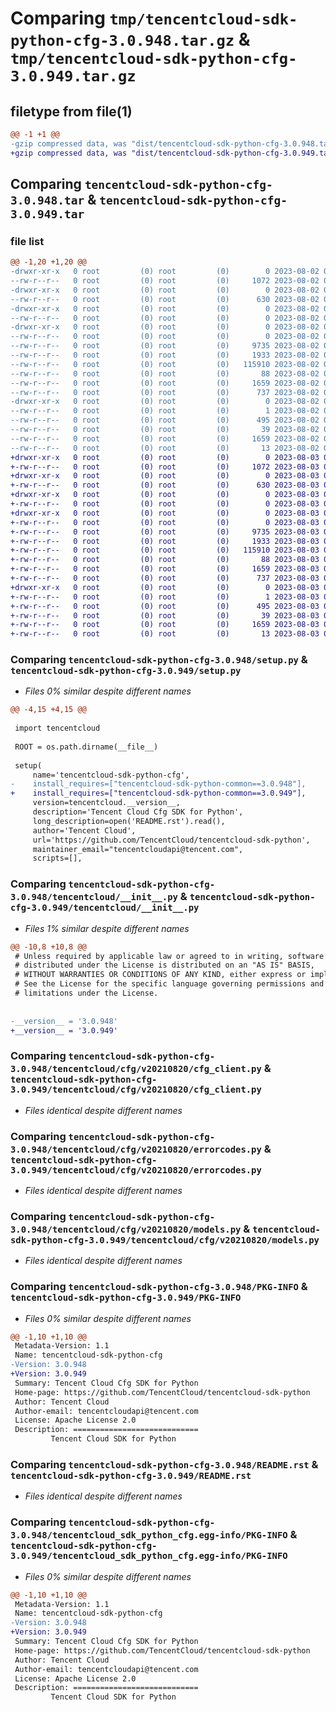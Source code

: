 # Comparing `tmp/tencentcloud-sdk-python-cfg-3.0.948.tar.gz` & `tmp/tencentcloud-sdk-python-cfg-3.0.949.tar.gz`

## filetype from file(1)

```diff
@@ -1 +1 @@
-gzip compressed data, was "dist/tencentcloud-sdk-python-cfg-3.0.948.tar", last modified: Wed Aug  2 00:25:40 2023, max compression
+gzip compressed data, was "dist/tencentcloud-sdk-python-cfg-3.0.949.tar", last modified: Thu Aug  3 00:22:03 2023, max compression
```

## Comparing `tencentcloud-sdk-python-cfg-3.0.948.tar` & `tencentcloud-sdk-python-cfg-3.0.949.tar`

### file list

```diff
@@ -1,20 +1,20 @@
-drwxr-xr-x   0 root         (0) root         (0)        0 2023-08-02 00:25:40.000000 tencentcloud-sdk-python-cfg-3.0.948/
--rw-r--r--   0 root         (0) root         (0)     1072 2023-08-02 00:25:40.000000 tencentcloud-sdk-python-cfg-3.0.948/setup.py
-drwxr-xr-x   0 root         (0) root         (0)        0 2023-08-02 00:25:40.000000 tencentcloud-sdk-python-cfg-3.0.948/tencentcloud/
--rw-r--r--   0 root         (0) root         (0)      630 2023-08-02 00:25:40.000000 tencentcloud-sdk-python-cfg-3.0.948/tencentcloud/__init__.py
-drwxr-xr-x   0 root         (0) root         (0)        0 2023-08-02 00:25:40.000000 tencentcloud-sdk-python-cfg-3.0.948/tencentcloud/cfg/
--rw-r--r--   0 root         (0) root         (0)        0 2023-08-02 00:25:40.000000 tencentcloud-sdk-python-cfg-3.0.948/tencentcloud/cfg/__init__.py
-drwxr-xr-x   0 root         (0) root         (0)        0 2023-08-02 00:25:40.000000 tencentcloud-sdk-python-cfg-3.0.948/tencentcloud/cfg/v20210820/
--rw-r--r--   0 root         (0) root         (0)        0 2023-08-02 00:25:40.000000 tencentcloud-sdk-python-cfg-3.0.948/tencentcloud/cfg/v20210820/__init__.py
--rw-r--r--   0 root         (0) root         (0)     9735 2023-08-02 00:25:40.000000 tencentcloud-sdk-python-cfg-3.0.948/tencentcloud/cfg/v20210820/cfg_client.py
--rw-r--r--   0 root         (0) root         (0)     1933 2023-08-02 00:25:40.000000 tencentcloud-sdk-python-cfg-3.0.948/tencentcloud/cfg/v20210820/errorcodes.py
--rw-r--r--   0 root         (0) root         (0)   115910 2023-08-02 00:25:40.000000 tencentcloud-sdk-python-cfg-3.0.948/tencentcloud/cfg/v20210820/models.py
--rw-r--r--   0 root         (0) root         (0)       88 2023-08-02 00:25:40.000000 tencentcloud-sdk-python-cfg-3.0.948/setup.cfg
--rw-r--r--   0 root         (0) root         (0)     1659 2023-08-02 00:25:40.000000 tencentcloud-sdk-python-cfg-3.0.948/PKG-INFO
--rw-r--r--   0 root         (0) root         (0)      737 2023-08-02 00:25:40.000000 tencentcloud-sdk-python-cfg-3.0.948/README.rst
-drwxr-xr-x   0 root         (0) root         (0)        0 2023-08-02 00:25:40.000000 tencentcloud-sdk-python-cfg-3.0.948/tencentcloud_sdk_python_cfg.egg-info/
--rw-r--r--   0 root         (0) root         (0)        1 2023-08-02 00:25:40.000000 tencentcloud-sdk-python-cfg-3.0.948/tencentcloud_sdk_python_cfg.egg-info/dependency_links.txt
--rw-r--r--   0 root         (0) root         (0)      495 2023-08-02 00:25:40.000000 tencentcloud-sdk-python-cfg-3.0.948/tencentcloud_sdk_python_cfg.egg-info/SOURCES.txt
--rw-r--r--   0 root         (0) root         (0)       39 2023-08-02 00:25:40.000000 tencentcloud-sdk-python-cfg-3.0.948/tencentcloud_sdk_python_cfg.egg-info/requires.txt
--rw-r--r--   0 root         (0) root         (0)     1659 2023-08-02 00:25:40.000000 tencentcloud-sdk-python-cfg-3.0.948/tencentcloud_sdk_python_cfg.egg-info/PKG-INFO
--rw-r--r--   0 root         (0) root         (0)       13 2023-08-02 00:25:40.000000 tencentcloud-sdk-python-cfg-3.0.948/tencentcloud_sdk_python_cfg.egg-info/top_level.txt
+drwxr-xr-x   0 root         (0) root         (0)        0 2023-08-03 00:22:03.000000 tencentcloud-sdk-python-cfg-3.0.949/
+-rw-r--r--   0 root         (0) root         (0)     1072 2023-08-03 00:22:03.000000 tencentcloud-sdk-python-cfg-3.0.949/setup.py
+drwxr-xr-x   0 root         (0) root         (0)        0 2023-08-03 00:22:03.000000 tencentcloud-sdk-python-cfg-3.0.949/tencentcloud/
+-rw-r--r--   0 root         (0) root         (0)      630 2023-08-03 00:22:03.000000 tencentcloud-sdk-python-cfg-3.0.949/tencentcloud/__init__.py
+drwxr-xr-x   0 root         (0) root         (0)        0 2023-08-03 00:22:03.000000 tencentcloud-sdk-python-cfg-3.0.949/tencentcloud/cfg/
+-rw-r--r--   0 root         (0) root         (0)        0 2023-08-03 00:22:03.000000 tencentcloud-sdk-python-cfg-3.0.949/tencentcloud/cfg/__init__.py
+drwxr-xr-x   0 root         (0) root         (0)        0 2023-08-03 00:22:03.000000 tencentcloud-sdk-python-cfg-3.0.949/tencentcloud/cfg/v20210820/
+-rw-r--r--   0 root         (0) root         (0)        0 2023-08-03 00:22:03.000000 tencentcloud-sdk-python-cfg-3.0.949/tencentcloud/cfg/v20210820/__init__.py
+-rw-r--r--   0 root         (0) root         (0)     9735 2023-08-03 00:22:03.000000 tencentcloud-sdk-python-cfg-3.0.949/tencentcloud/cfg/v20210820/cfg_client.py
+-rw-r--r--   0 root         (0) root         (0)     1933 2023-08-03 00:22:03.000000 tencentcloud-sdk-python-cfg-3.0.949/tencentcloud/cfg/v20210820/errorcodes.py
+-rw-r--r--   0 root         (0) root         (0)   115910 2023-08-03 00:22:03.000000 tencentcloud-sdk-python-cfg-3.0.949/tencentcloud/cfg/v20210820/models.py
+-rw-r--r--   0 root         (0) root         (0)       88 2023-08-03 00:22:03.000000 tencentcloud-sdk-python-cfg-3.0.949/setup.cfg
+-rw-r--r--   0 root         (0) root         (0)     1659 2023-08-03 00:22:03.000000 tencentcloud-sdk-python-cfg-3.0.949/PKG-INFO
+-rw-r--r--   0 root         (0) root         (0)      737 2023-08-03 00:22:03.000000 tencentcloud-sdk-python-cfg-3.0.949/README.rst
+drwxr-xr-x   0 root         (0) root         (0)        0 2023-08-03 00:22:03.000000 tencentcloud-sdk-python-cfg-3.0.949/tencentcloud_sdk_python_cfg.egg-info/
+-rw-r--r--   0 root         (0) root         (0)        1 2023-08-03 00:22:03.000000 tencentcloud-sdk-python-cfg-3.0.949/tencentcloud_sdk_python_cfg.egg-info/dependency_links.txt
+-rw-r--r--   0 root         (0) root         (0)      495 2023-08-03 00:22:03.000000 tencentcloud-sdk-python-cfg-3.0.949/tencentcloud_sdk_python_cfg.egg-info/SOURCES.txt
+-rw-r--r--   0 root         (0) root         (0)       39 2023-08-03 00:22:03.000000 tencentcloud-sdk-python-cfg-3.0.949/tencentcloud_sdk_python_cfg.egg-info/requires.txt
+-rw-r--r--   0 root         (0) root         (0)     1659 2023-08-03 00:22:03.000000 tencentcloud-sdk-python-cfg-3.0.949/tencentcloud_sdk_python_cfg.egg-info/PKG-INFO
+-rw-r--r--   0 root         (0) root         (0)       13 2023-08-03 00:22:03.000000 tencentcloud-sdk-python-cfg-3.0.949/tencentcloud_sdk_python_cfg.egg-info/top_level.txt
```

### Comparing `tencentcloud-sdk-python-cfg-3.0.948/setup.py` & `tencentcloud-sdk-python-cfg-3.0.949/setup.py`

 * *Files 0% similar despite different names*

```diff
@@ -4,15 +4,15 @@
 
 import tencentcloud
 
 ROOT = os.path.dirname(__file__)
 
 setup(
     name='tencentcloud-sdk-python-cfg',
-    install_requires=["tencentcloud-sdk-python-common==3.0.948"],
+    install_requires=["tencentcloud-sdk-python-common==3.0.949"],
     version=tencentcloud.__version__,
     description='Tencent Cloud Cfg SDK for Python',
     long_description=open('README.rst').read(),
     author='Tencent Cloud',
     url='https://github.com/TencentCloud/tencentcloud-sdk-python',
     maintainer_email="tencentcloudapi@tencent.com",
     scripts=[],
```

### Comparing `tencentcloud-sdk-python-cfg-3.0.948/tencentcloud/__init__.py` & `tencentcloud-sdk-python-cfg-3.0.949/tencentcloud/__init__.py`

 * *Files 1% similar despite different names*

```diff
@@ -10,8 +10,8 @@
 # Unless required by applicable law or agreed to in writing, software
 # distributed under the License is distributed on an "AS IS" BASIS,
 # WITHOUT WARRANTIES OR CONDITIONS OF ANY KIND, either express or implied.
 # See the License for the specific language governing permissions and
 # limitations under the License.
 
 
-__version__ = '3.0.948'
+__version__ = '3.0.949'
```

### Comparing `tencentcloud-sdk-python-cfg-3.0.948/tencentcloud/cfg/v20210820/cfg_client.py` & `tencentcloud-sdk-python-cfg-3.0.949/tencentcloud/cfg/v20210820/cfg_client.py`

 * *Files identical despite different names*

### Comparing `tencentcloud-sdk-python-cfg-3.0.948/tencentcloud/cfg/v20210820/errorcodes.py` & `tencentcloud-sdk-python-cfg-3.0.949/tencentcloud/cfg/v20210820/errorcodes.py`

 * *Files identical despite different names*

### Comparing `tencentcloud-sdk-python-cfg-3.0.948/tencentcloud/cfg/v20210820/models.py` & `tencentcloud-sdk-python-cfg-3.0.949/tencentcloud/cfg/v20210820/models.py`

 * *Files identical despite different names*

### Comparing `tencentcloud-sdk-python-cfg-3.0.948/PKG-INFO` & `tencentcloud-sdk-python-cfg-3.0.949/PKG-INFO`

 * *Files 0% similar despite different names*

```diff
@@ -1,10 +1,10 @@
 Metadata-Version: 1.1
 Name: tencentcloud-sdk-python-cfg
-Version: 3.0.948
+Version: 3.0.949
 Summary: Tencent Cloud Cfg SDK for Python
 Home-page: https://github.com/TencentCloud/tencentcloud-sdk-python
 Author: Tencent Cloud
 Author-email: tencentcloudapi@tencent.com
 License: Apache License 2.0
 Description: ============================
         Tencent Cloud SDK for Python
```

### Comparing `tencentcloud-sdk-python-cfg-3.0.948/README.rst` & `tencentcloud-sdk-python-cfg-3.0.949/README.rst`

 * *Files identical despite different names*

### Comparing `tencentcloud-sdk-python-cfg-3.0.948/tencentcloud_sdk_python_cfg.egg-info/PKG-INFO` & `tencentcloud-sdk-python-cfg-3.0.949/tencentcloud_sdk_python_cfg.egg-info/PKG-INFO`

 * *Files 0% similar despite different names*

```diff
@@ -1,10 +1,10 @@
 Metadata-Version: 1.1
 Name: tencentcloud-sdk-python-cfg
-Version: 3.0.948
+Version: 3.0.949
 Summary: Tencent Cloud Cfg SDK for Python
 Home-page: https://github.com/TencentCloud/tencentcloud-sdk-python
 Author: Tencent Cloud
 Author-email: tencentcloudapi@tencent.com
 License: Apache License 2.0
 Description: ============================
         Tencent Cloud SDK for Python
```

